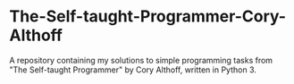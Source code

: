 # The-Self-taught-Programmer-Cory-Althoff
 A repository containing my solutions to simple programming tasks from "The Self-taught Programmer" by Cory Althoff, written in Python 3.
